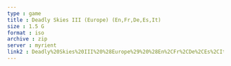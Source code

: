 ```yaml
---
type : game
title : Deadly Skies III (Europe) (En,Fr,De,Es,It)
size : 1.5 G
format : iso
archive : zip
server : myrient
link2 : Deadly%20Skies%20III%20%28Europe%29%20%28En%2CFr%2CDe%2CEs%2CIt%29
---
```

